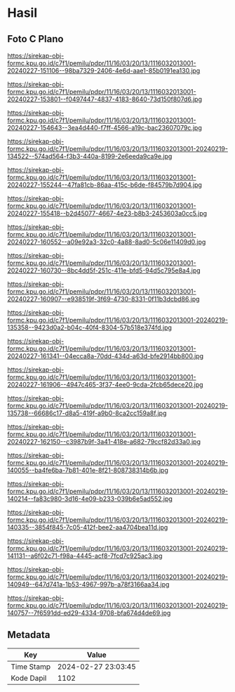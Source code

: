 # Hasil

## Foto C Plano

https://sirekap-obj-formc.kpu.go.id/c7f1/pemilu/pdpr/11/16/03/20/13/1116032013001-20240227-151106--98ba7329-2406-4e6d-aae1-85b0191ea130.jpg

https://sirekap-obj-formc.kpu.go.id/c7f1/pemilu/pdpr/11/16/03/20/13/1116032013001-20240227-153801--f0497447-4837-4183-8640-73d150f807d6.jpg

https://sirekap-obj-formc.kpu.go.id/c7f1/pemilu/pdpr/11/16/03/20/13/1116032013001-20240227-154643--3ea4d440-f7ff-4566-a19c-bac23607079c.jpg

https://sirekap-obj-formc.kpu.go.id/c7f1/pemilu/pdpr/11/16/03/20/13/1116032013001-20240219-134522--574ad564-f3b3-440a-8199-2e6eeda9ca9e.jpg

https://sirekap-obj-formc.kpu.go.id/c7f1/pemilu/pdpr/11/16/03/20/13/1116032013001-20240227-155244--47fa81cb-86aa-415c-b6de-f84579b7d904.jpg

https://sirekap-obj-formc.kpu.go.id/c7f1/pemilu/pdpr/11/16/03/20/13/1116032013001-20240227-155418--b2d45077-4667-4e23-b8b3-2453603a0cc5.jpg

https://sirekap-obj-formc.kpu.go.id/c7f1/pemilu/pdpr/11/16/03/20/13/1116032013001-20240227-160552--a09e92a3-32c0-4a88-8ad0-5c06e11409d0.jpg

https://sirekap-obj-formc.kpu.go.id/c7f1/pemilu/pdpr/11/16/03/20/13/1116032013001-20240227-160730--8bc4dd5f-251c-411e-bfd5-94d5c795e8a4.jpg

https://sirekap-obj-formc.kpu.go.id/c7f1/pemilu/pdpr/11/16/03/20/13/1116032013001-20240227-160907--e938519f-3f69-4730-8331-0f11b3dcbd86.jpg

https://sirekap-obj-formc.kpu.go.id/c7f1/pemilu/pdpr/11/16/03/20/13/1116032013001-20240219-135358--9423d0a2-b04c-40f4-8304-57b518e374fd.jpg

https://sirekap-obj-formc.kpu.go.id/c7f1/pemilu/pdpr/11/16/03/20/13/1116032013001-20240227-161341--04ecca8a-70dd-434d-a63d-bfe2914bb800.jpg

https://sirekap-obj-formc.kpu.go.id/c7f1/pemilu/pdpr/11/16/03/20/13/1116032013001-20240227-161906--4947c465-3f37-4ee0-9cda-2fcb65dece20.jpg

https://sirekap-obj-formc.kpu.go.id/c7f1/pemilu/pdpr/11/16/03/20/13/1116032013001-20240219-135738--66686c17-d8a5-419f-a9b0-8ca2cc159a8f.jpg

https://sirekap-obj-formc.kpu.go.id/c7f1/pemilu/pdpr/11/16/03/20/13/1116032013001-20240227-162150--c3987b9f-3a41-418e-a682-79ccf82d33a0.jpg

https://sirekap-obj-formc.kpu.go.id/c7f1/pemilu/pdpr/11/16/03/20/13/1116032013001-20240219-140055--ba4fe6ba-7b81-401e-8f21-808738314b6b.jpg

https://sirekap-obj-formc.kpu.go.id/c7f1/pemilu/pdpr/11/16/03/20/13/1116032013001-20240219-140214--fa83c980-3d16-4e09-b233-039b6e5ad552.jpg

https://sirekap-obj-formc.kpu.go.id/c7f1/pemilu/pdpr/11/16/03/20/13/1116032013001-20240219-140335--3854f845-7c05-412f-bee2-aa4704bea11d.jpg

https://sirekap-obj-formc.kpu.go.id/c7f1/pemilu/pdpr/11/16/03/20/13/1116032013001-20240219-141131--a6f02c71-f98a-4445-acf8-7fcd7c925ac3.jpg

https://sirekap-obj-formc.kpu.go.id/c7f1/pemilu/pdpr/11/16/03/20/13/1116032013001-20240219-140949--647d741a-1b53-4967-997b-a78f3166aa34.jpg

https://sirekap-obj-formc.kpu.go.id/c7f1/pemilu/pdpr/11/16/03/20/13/1116032013001-20240219-140757--7f6591dd-ed29-4334-9708-bfa674d4de69.jpg


## Metadata

| Key        | Value               |
| ---------- | ------------------- |
| Time Stamp | 2024-02-27 23:03:45 |
| Kode Dapil | 1102                |




